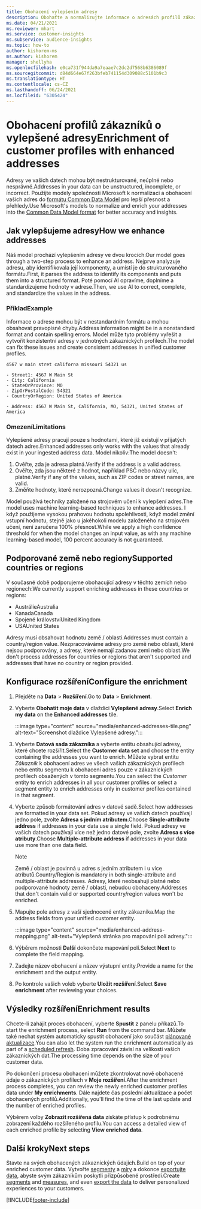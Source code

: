 ```yaml
---
title: Obohacení vylepšením adresy
description: Obohaťte a normalizujte informace o adresách profilů zákazníků s modely společnosti Microsoft.
ms.date: 04/21/2021
ms.reviewer: mhart
ms.service: customer-insights
ms.subservice: audience-insights
ms.topic: how-to
author: kishorem-ms
ms.author: kishorem
manager: shellyha
ms.openlocfilehash: e0ca731f944da9a7eaae7c2dc2d7568b6386089f
ms.sourcegitcommit: d84d664e67f263bfeb741154d309088c5101b9c3
ms.translationtype: HT
ms.contentlocale: cs-CZ
ms.lasthandoff: 06/24/2021
ms.locfileid: "6305424"
---
```

# <a name="enrichment-of-customer-profiles-with-enhanced-addresses"></a><span data-ttu-id="731e6-103">Obohacení profilů zákazníků o vylepšené adresy</span><span class="sxs-lookup"><span data-stu-id="731e6-103">Enrichment of customer profiles with enhanced addresses</span></span>

<span data-ttu-id="731e6-104">Adresy ve vašich datech mohou být nestrukturované, neúplné nebo nesprávné.</span><span class="sxs-lookup"><span data-stu-id="731e6-104">Addresses in your data can be unstructured, incomplete, or incorrect.</span></span> <span data-ttu-id="731e6-105">Použijte modely společnosti Microsoft k normalizaci a obohacení vašich adres do [formátu Common Data Model](/common-data-model/schema/core/applicationcommon/address) pro lepší přesnost a přehledy.</span><span class="sxs-lookup"><span data-stu-id="731e6-105">Use Microsoft's models to normalize and enrich your addresses into the [Common Data Model format](/common-data-model/schema/core/applicationcommon/address) for better accuracy and insights.</span></span>

## <a name="how-we-enhance-addresses"></a><span data-ttu-id="731e6-106">Jak vylepšujeme adresy</span><span class="sxs-lookup"><span data-stu-id="731e6-106">How we enhance addresses</span></span>

<span data-ttu-id="731e6-107">Náš model prochází vylepšením adresy ve dvou krocích.</span><span class="sxs-lookup"><span data-stu-id="731e6-107">Our model goes through a two-step process to enhance an address.</span></span> <span data-ttu-id="731e6-108">Nejprve analyzuje adresu, aby identifikovala její komponenty, a umístí je do strukturovaného formátu.</span><span class="sxs-lookup"><span data-stu-id="731e6-108">First, it parses the address to identify its components and puts them into a structured format.</span></span> <span data-ttu-id="731e6-109">Poté pomocí AI opravíme, doplníme a standardizujeme hodnoty v adrese.</span><span class="sxs-lookup"><span data-stu-id="731e6-109">Then, we use AI to correct, complete, and standardize the values in the address.</span></span>

### <a name="example"></a><span data-ttu-id="731e6-110">Příklad</span><span class="sxs-lookup"><span data-stu-id="731e6-110">Example</span></span>

<span data-ttu-id="731e6-111">Informace o adrese mohou být v nestandardním formátu a mohou obsahovat pravopisné chyby.</span><span class="sxs-lookup"><span data-stu-id="731e6-111">Address information might be in a nonstandard format and contain spelling errors.</span></span> <span data-ttu-id="731e6-112">Model může tyto problémy vyřešit a vytvořit konzistentní adresy v jednotných zákaznických profilech.</span><span class="sxs-lookup"><span data-stu-id="731e6-112">The model can fix these issues and create consistent addresses in unified customer profiles.</span></span>

```Input
4567 w main stret californa missouri 54321 us
```

```Output
- Street1: 4567 W Main St
- City: California
- StateOrProvince: MO
- ZipOrPostalCode: 54321
- CountryOrRegion: United States of America

- Address: 4567 W Main St, California, MO, 54321, United States of America
```

### <a name="limitations"></a><span data-ttu-id="731e6-113">Omezení</span><span class="sxs-lookup"><span data-stu-id="731e6-113">Limitations</span></span>

<span data-ttu-id="731e6-114">Vylepšené adresy pracují pouze s hodnotami, které již existují v přijatých datech adres.</span><span class="sxs-lookup"><span data-stu-id="731e6-114">Enhanced addresses only works with the values that already exist in your ingested address data.</span></span> <span data-ttu-id="731e6-115">Model nikoliv:</span><span class="sxs-lookup"><span data-stu-id="731e6-115">The model doesn't:</span></span> 

1. <span data-ttu-id="731e6-116">Ověřte, zda je adresa platná.</span><span class="sxs-lookup"><span data-stu-id="731e6-116">Verify if the address is a valid address.</span></span>
2. <span data-ttu-id="731e6-117">Ověřte, zda jsou některé z hodnot, například PSČ nebo názvy ulic, platné.</span><span class="sxs-lookup"><span data-stu-id="731e6-117">Verify if any of the values, such as ZIP codes or street names, are valid.</span></span>
3. <span data-ttu-id="731e6-118">Změňte hodnoty, které nerozpozná.</span><span class="sxs-lookup"><span data-stu-id="731e6-118">Change values it doesn't recognize.</span></span>

<span data-ttu-id="731e6-119">Model používá techniky založené na strojovém učení k vylepšení adres.</span><span class="sxs-lookup"><span data-stu-id="731e6-119">The model uses machine learning-based techniques to enhance addresses.</span></span> <span data-ttu-id="731e6-120">I když použijeme vysokou prahovou hodnotu spolehlivosti, když model změní vstupní hodnotu, stejně jako u jakéhokoli modelu založeného na strojovém učení, není zaručena 100% přesnost.</span><span class="sxs-lookup"><span data-stu-id="731e6-120">While we apply a high confidence threshold for when the model changes an input value, as with any machine learning-based model, 100 percent accuracy is not guaranteed.</span></span>

## <a name="supported-countries-or-regions"></a><span data-ttu-id="731e6-121">Podporované země nebo regiony</span><span class="sxs-lookup"><span data-stu-id="731e6-121">Supported countries or regions</span></span>

<span data-ttu-id="731e6-122">V současné době podporujeme obohacující adresy v těchto zemích nebo regionech:</span><span class="sxs-lookup"><span data-stu-id="731e6-122">We currently support enriching addresses in these countries or regions:</span></span> 

- <span data-ttu-id="731e6-123">Austrálie</span><span class="sxs-lookup"><span data-stu-id="731e6-123">Australia</span></span>
- <span data-ttu-id="731e6-124">Kanada</span><span class="sxs-lookup"><span data-stu-id="731e6-124">Canada</span></span>
- <span data-ttu-id="731e6-125">Spojené království</span><span class="sxs-lookup"><span data-stu-id="731e6-125">United Kingdom</span></span>
- <span data-ttu-id="731e6-126">USA</span><span class="sxs-lookup"><span data-stu-id="731e6-126">United States</span></span>

<span data-ttu-id="731e6-127">Adresy musí obsahovat hodnotu země / oblasti.</span><span class="sxs-lookup"><span data-stu-id="731e6-127">Addresses must contain a country/region value.</span></span> <span data-ttu-id="731e6-128">Nezpracováváme adresy pro země nebo oblasti, které nejsou podporovány, a adresy, které nemají zadanou zemi nebo oblast.</span><span class="sxs-lookup"><span data-stu-id="731e6-128">We don't process addresses for countries or regions that aren't supported and addresses that have no country or region provided.</span></span>

## <a name="configure-the-enrichment"></a><span data-ttu-id="731e6-129">Konfigurace rozšíření</span><span class="sxs-lookup"><span data-stu-id="731e6-129">Configure the enrichment</span></span>

1. <span data-ttu-id="731e6-130">Přejděte na **Data** > **Rozšíření**.</span><span class="sxs-lookup"><span data-stu-id="731e6-130">Go to **Data** > **Enrichment**.</span></span>

1. <span data-ttu-id="731e6-131">Vyberte **Obohatit moje data** v dlaždici **Vylepšené adresy**.</span><span class="sxs-lookup"><span data-stu-id="731e6-131">Select **Enrich my data** on the **Enhanced addresses** tile.</span></span>

   :::image type="content" source="media/enhanced-addresses-tile.png" alt-text="Screenshot dlaždice Vylepšené adresy.":::

1. <span data-ttu-id="731e6-133">Vyberte **Datová sada zákazníka** a vyberte entitu obsahující adresy, které chcete rozšířit.</span><span class="sxs-lookup"><span data-stu-id="731e6-133">Select the **Customer data set** and choose the entity containing the addresses you want to enrich.</span></span> <span data-ttu-id="731e6-134">Můžete vybrat entitu *Zákazník* k obohacení adres ve všech vašich zákaznických profilech nebo entitu segmentu k obohacení adres pouze v zákaznických profilech obsažených v tomto segmentu.</span><span class="sxs-lookup"><span data-stu-id="731e6-134">You can select the *Customer* entity to enrich addresses in all your customer profiles or select a segment entity to enrich addresses only in customer profiles contained in that segment.</span></span>

1. <span data-ttu-id="731e6-135">Vyberte způsob formátování adres v datové sadě.</span><span class="sxs-lookup"><span data-stu-id="731e6-135">Select how addresses are formatted in your data set.</span></span> <span data-ttu-id="731e6-136">Pokud adresy ve vašich datech používají jedno pole, zvolte **Adresa s jedním atributem**.</span><span class="sxs-lookup"><span data-stu-id="731e6-136">Choose **Single-attribute address** if addresses in your data use a single field.</span></span> <span data-ttu-id="731e6-137">Pokud adresy ve vašich datech používají více než jedno datové pole, zvolte **Adresa s více atributy**.</span><span class="sxs-lookup"><span data-stu-id="731e6-137">Choose **Multiple-attribute address** if addresses in your data use more than one data field.</span></span>

   > [!NOTE]
   > <span data-ttu-id="731e6-138">Země / oblast je povinná u adres s jedním atributem i u více atributů.</span><span class="sxs-lookup"><span data-stu-id="731e6-138">Country/Region is mandatory in both single-attribute and multiple-attribute addresses.</span></span> <span data-ttu-id="731e6-139">Adresy, které neobsahují platné nebo podporované hodnoty země / oblasti, nebudou obohaceny.</span><span class="sxs-lookup"><span data-stu-id="731e6-139">Addresses that don't contain valid or supported country/region values won't be enriched.</span></span>

1.  <span data-ttu-id="731e6-140">Mapujte pole adresy z vaší sjednocené entity zákazníka.</span><span class="sxs-lookup"><span data-stu-id="731e6-140">Map the address fields from your unified customer entity.</span></span>

    :::image type="content" source="media/enhanced-address-mapping.png" alt-text="Vylepšená stránka pro mapování polí adresy.":::

1. <span data-ttu-id="731e6-142">Výběrem možnosti **Další** dokončete mapování polí.</span><span class="sxs-lookup"><span data-stu-id="731e6-142">Select **Next** to complete the field mapping.</span></span>

1. <span data-ttu-id="731e6-143">Zadejte název obohacení a název výstupní entity.</span><span class="sxs-lookup"><span data-stu-id="731e6-143">Provide a name for the enrichment and the output entity.</span></span>

1. <span data-ttu-id="731e6-144">Po kontrole vašich voleb vyberte **Uložit rozšíření**.</span><span class="sxs-lookup"><span data-stu-id="731e6-144">Select **Save enrichment** after reviewing your choices.</span></span>

## <a name="enrichment-results"></a><span data-ttu-id="731e6-145">Výsledky rozšíření</span><span class="sxs-lookup"><span data-stu-id="731e6-145">Enrichment results</span></span>

<span data-ttu-id="731e6-146">Chcete-li zahájit proces obohacení, vyberte **Spustit** z panelu příkazů.</span><span class="sxs-lookup"><span data-stu-id="731e6-146">To start the enrichment process, select **Run** from the command bar.</span></span> <span data-ttu-id="731e6-147">Můžete také nechat systém automaticky spustit obohacení jako součást [plánované aktualizace](system.md#schedule-tab).</span><span class="sxs-lookup"><span data-stu-id="731e6-147">You can also let the system run the enrichment automatically as part of a [scheduled refresh](system.md#schedule-tab).</span></span> <span data-ttu-id="731e6-148">Doba zpracování závisí na velikosti vašich zákaznických dat.</span><span class="sxs-lookup"><span data-stu-id="731e6-148">The processing time depends on the size of your customer data.</span></span>

<span data-ttu-id="731e6-149">Po dokončení procesu obohacení můžete zkontrolovat nově obohacené údaje o zákaznických profilech v **Moje rozšíření**.</span><span class="sxs-lookup"><span data-stu-id="731e6-149">After the enrichment process completes, you can review the newly enriched customer profiles data under **My enrichments**.</span></span> <span data-ttu-id="731e6-150">Dále najdete čas poslední aktualizace a počet obohacených profilů.</span><span class="sxs-lookup"><span data-stu-id="731e6-150">Additionally, you'll find the time of the last update and the number of enriched profiles.</span></span>

<span data-ttu-id="731e6-151">Výběrem volby **Zobrazit rozšířená data** získáte přístup k podrobnému zobrazení každého rozšířeného profilu.</span><span class="sxs-lookup"><span data-stu-id="731e6-151">You can access a detailed view of each enriched profile by selecting **View enriched data**.</span></span>

## <a name="next-steps"></a><span data-ttu-id="731e6-152">Další kroky</span><span class="sxs-lookup"><span data-stu-id="731e6-152">Next steps</span></span>

<span data-ttu-id="731e6-153">Stavte na svých obohacených zákaznických údajích.</span><span class="sxs-lookup"><span data-stu-id="731e6-153">Build on top of your enriched customer data.</span></span> <span data-ttu-id="731e6-154">Vytvořte [segmenty](segments.md) a [míry](measures.md) a dokonce [exportujte data](export-destinations.md), abyste svým zákazníkům poskytli přizpůsobené prostředí.</span><span class="sxs-lookup"><span data-stu-id="731e6-154">Create [segments](segments.md) and [measures](measures.md), and even [export the data](export-destinations.md) to deliver personalized experiences to your customers.</span></span>

[!INCLUDE[footer-include](../includes/footer-banner.md)]
